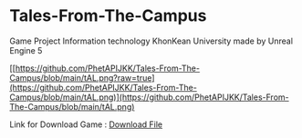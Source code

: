 # Tales-From-The-Campus
Game Project Information technology KhonKean University made by Unreal Engine 5

[[https://github.com/PhetAPIJKK/Tales-From-The-Campus/blob/main/tAL.png?raw=true](https://github.com/PhetAPIJKK/Tales-From-The-Campus/blob/main/tAL.png)](https://github.com/PhetAPIJKK/Tales-From-The-Campus/blob/main/tAL.png)

Link for Download Game :  [Download File](https://drive.google.com/uc?export=download&id=1kR0Z0LHg7HTLY3MweVV-41EzAe26DvZm)
